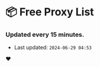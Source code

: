 # :package: Free Proxy List
### Updated every 15 minutes.

- Last updated: `2024-06-29 04:53`

:heart:
